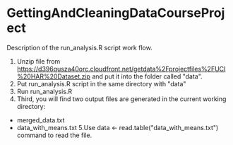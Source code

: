 GettingAndCleaningDataCourseProject
========================================
Description of the run_analysis.R script work flow.
1. Unzip file from https://d396qusza40orc.cloudfront.net/getdata%2Fprojectfiles%2FUCI%20HAR%20Dataset.zip and put it into the folder called "data".
2. Put run_analysis.R script in the same directory with "data"
3. Run run_analysis.R 
4. Third, you will find two output files are generated in the current working directory:
* merged_data.txt
* data_with_means.txt
5.Use data <- read.table("data_with_means.txt") command to read the file. 

